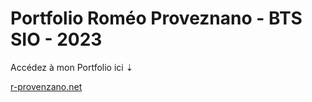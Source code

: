 # Portfolio Roméo Proveznano - BTS SIO - 2023

Accédez à mon Portfolio ici ⇣

[r-provenzano.net](https://r-provenzano.net)